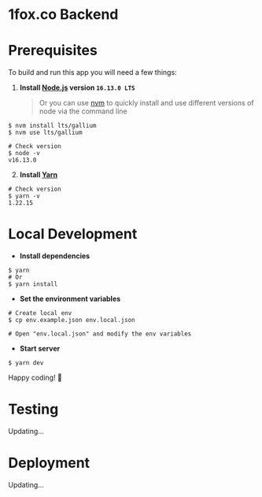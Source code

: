 # 1fox.co Backend

# Prerequisites

To build and run this app you will need a few things:

1. **Install [Node.js](https://nodejs.org/en/) version `16.13.0 LTS`**
   > Or you can use [nvm](https://github.com/nvm-sh/nvm) to quickly install and use different versions of node via the command line

```shell
$ nvm install lts/gallium
$ nvm use lts/gallium

# Check version
$ node -v
v16.13.0
```

2. **Install [Yarn](https://yarnpkg.com/)**

```shell
# Check version
$ yarn -v
1.22.15
```

# Local Development

- **Install dependencies**

```shell
$ yarn
# Or
$ yarn install
```

- **Set the environment variables**

```shell
# Create local env
$ cp env.example.json env.local.json

# Open "env.local.json" and modify the env variables
```

- **Start server**

```shell
$ yarn dev
```

Happy coding! 🥂

# Testing

Updating...

# Deployment

Updating...
